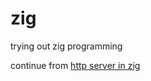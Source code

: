# zig
trying out zig programming

continue from [http server in zig](https://pedropark99.github.io/zig-book/Chapters/04-http-server.html#implementing-the-server---part-1)
